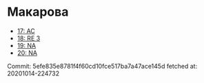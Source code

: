 # Макарова
- [17: AC](17.md)
- [18: RE 3](18.md)
- [19: NA](19.md)
- [20: NA](20.md)

Commit: 5efe835e8781f4f60cd10fce517ba7a47ace145d
 fetched at: 20201014-224732
